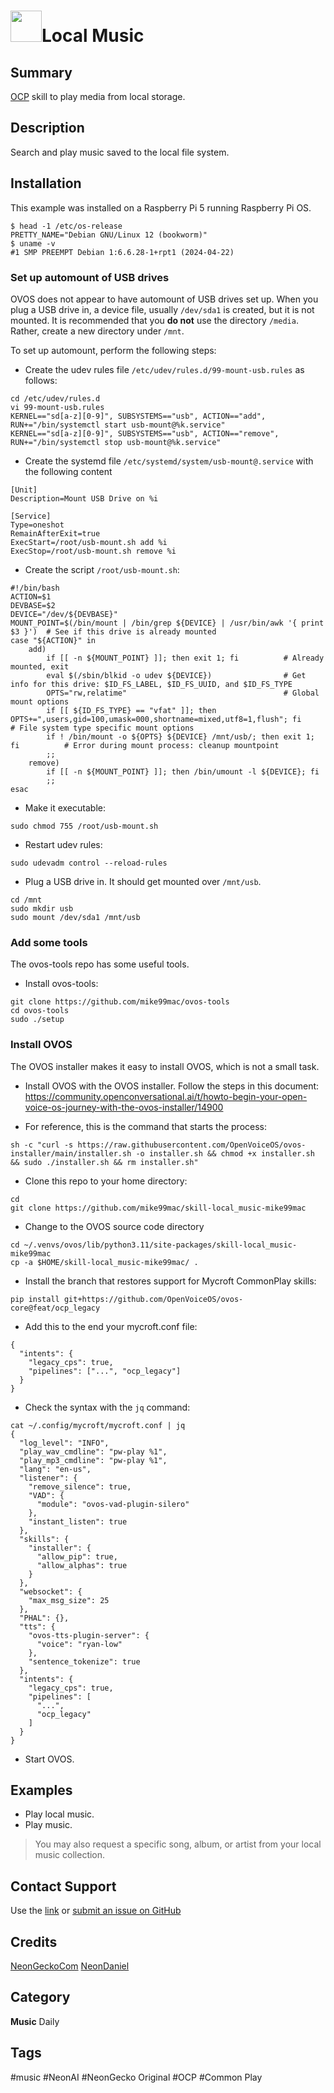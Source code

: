 # <img src='https://freemusicarchive.org/legacy/fma-smaller.jpg' card_color="#FF8600" width="50" style="vertical-align:center">Local Music
## Summary
[OCP](https://github.com/OpenVoiceOS/ovos-ocp-audio-plugin) skill to play media from
local storage.

## Description
Search and play music saved to the local file system. 

## Installation
This example was installed on a Raspberry Pi 5 running Raspberry Pi OS.


```
$ head -1 /etc/os-release
PRETTY_NAME="Debian GNU/Linux 12 (bookworm)"
$ uname -v
#1 SMP PREEMPT Debian 1:6.6.28-1+rpt1 (2024-04-22)
```

### Set up automount of USB drives
OVOS does not appear to have automount of USB drives set up.  When you plug a USB drive in, a device file, usually ``/dev/sda1`` is created, but it is not mounted.  It is recommended that you **do not** use the directory ``/media``.  Rather, create a new directory under ``/mnt``.

To set up automount, perform the following steps:

- Create the udev rules file ``/etc/udev/rules.d/99-mount-usb.rules`` as follows:

```
cd /etc/udev/rules.d
vi 99-mount-usb.rules
KERNEL=="sd[a-z][0-9]", SUBSYSTEMS=="usb", ACTION=="add", RUN+="/bin/systemctl start usb-mount@%k.service"
KERNEL=="sd[a-z][0-9]", SUBSYSTEMS=="usb", ACTION=="remove", RUN+="/bin/systemctl stop usb-mount@%k.service"
```

- Create the systemd file ``/etc/systemd/system/usb-mount@.service`` with the following content

```
[Unit]
Description=Mount USB Drive on %i

[Service]
Type=oneshot
RemainAfterExit=true
ExecStart=/root/usb-mount.sh add %i
ExecStop=/root/usb-mount.sh remove %i
```

- Create the script ``/root/usb-mount.sh``:

```
#!/bin/bash
ACTION=$1
DEVBASE=$2
DEVICE="/dev/${DEVBASE}"
MOUNT_POINT=$(/bin/mount | /bin/grep ${DEVICE} | /usr/bin/awk '{ print $3 }')  # See if this drive is already mounted
case "${ACTION}" in
    add)
        if [[ -n ${MOUNT_POINT} ]]; then exit 1; fi          # Already mounted, exit
        eval $(/sbin/blkid -o udev ${DEVICE})                # Get info for this drive: $ID_FS_LABEL, $ID_FS_UUID, and $ID_FS_TYPE
        OPTS="rw,relatime"                                   # Global mount options
        if [[ ${ID_FS_TYPE} == "vfat" ]]; then OPTS+=",users,gid=100,umask=000,shortname=mixed,utf8=1,flush"; fi     # File system type specific mount options
        if ! /bin/mount -o ${OPTS} ${DEVICE} /mnt/usb/; then exit 1; fi          # Error during mount process: cleanup mountpoint
        ;;
    remove)
        if [[ -n ${MOUNT_POINT} ]]; then /bin/umount -l ${DEVICE}; fi
        ;;
esac
```

- Make it executable:

```
sudo chmod 755 /root/usb-mount.sh
```

- Restart udev rules:

```
sudo udevadm control --reload-rules
```

- Plug a USB drive in. It should get mounted over ``/mnt/usb``.


```
cd /mnt
sudo mkdir usb
sudo mount /dev/sda1 /mnt/usb
```

### Add some tools
The ovos-tools repo has some useful tools.
 
- Install ovos-tools:

```
git clone https://github.com/mike99mac/ovos-tools
cd ovos-tools
sudo ./setup
```

### Install OVOS
The OVOS installer makes it easy to install OVOS, which is not a small task.
 
- Install OVOS with the OVOS installer. Follow the steps in this document:
https://community.openconversational.ai/t/howto-begin-your-open-voice-os-journey-with-the-ovos-installer/14900

- For reference, this is the command that starts the process:

```
sh -c "curl -s https://raw.githubusercontent.com/OpenVoiceOS/ovos-installer/main/installer.sh -o installer.sh && chmod +x installer.sh && sudo ./installer.sh && rm installer.sh"
```

- Clone this repo to your home directory: 

```
cd
git clone https://github.com/mike99mac/skill-local_music-mike99mac
```

- Change to the OVOS source code directory 

```
cd ~/.venvs/ovos/lib/python3.11/site-packages/skill-local_music-mike99mac
cp -a $HOME/skill-local_music-mike99mac/ .
```

- Install the branch that restores support for Mycroft CommonPlay skills:

```
pip install git+https://github.com/OpenVoiceOS/ovos-core@feat/ocp_legacy
```

- Add this to the end your mycroft.conf file:

```
{
  "intents": {
    "legacy_cps": true,
    "pipelines": ["...", "ocp_legacy"]
  }
}
```

- Check the syntax with the ``jq`` command:

```
cat ~/.config/mycroft/mycroft.conf | jq
{
  "log_level": "INFO",
  "play_wav_cmdline": "pw-play %1",
  "play_mp3_cmdline": "pw-play %1",
  "lang": "en-us",
  "listener": {
    "remove_silence": true,
    "VAD": {
      "module": "ovos-vad-plugin-silero"
    },
    "instant_listen": true
  },
  "skills": {
    "installer": {
      "allow_pip": true,
      "allow_alphas": true
    }
  },
  "websocket": {
    "max_msg_size": 25
  },
  "PHAL": {},
  "tts": {
    "ovos-tts-plugin-server": {
      "voice": "ryan-low"
    },
    "sentence_tokenize": true
  },
  "intents": {
    "legacy_cps": true,
    "pipelines": [
      "...",
      "ocp_legacy"
    ]
  }
}
```

- Start OVOS.
## Examples
- Play local music.
- Play music.

> You may also request a specific song, album, or artist from your local music
> collection.

## Contact Support
Use the [link](https://neongecko.com/ContactUs) or [submit an issue on GitHub](https://help.github.com/en/articles/creating-an-issue)

## Credits

[NeonGeckoCom](https://github.com/NeonGeckoCom)
[NeonDaniel](https://github.com/NeonDaniel)

## Category
**Music**
Daily

## Tags
#music
#NeonAI
#NeonGecko Original
#OCP
#Common Play
